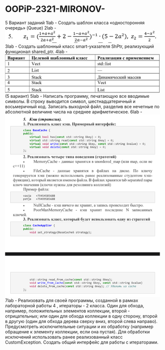 # OOPiP-2321-MIRONOV-
5 Вариант заданий
1lab - Создать шаблон класса «односторонняя очередь» (Queue)
2lab - ![alt text](image.png)
3lab - Создать шаблонный класс smart-указателя ShPtr, реализующий
функционал shared_ptr.
4lab - ![alt text](image-1.png)
(5 вариант)
5lab - Написать программу, печатающую все вводимые символы. В строку
выводится символ, шестнадцатеричный и восьмеричный код.
Записать выходной файл, разделив все нечетные по абсолютной
величине числа на среднее арифметическое.
6lab - ![alt text](image-2.png)
7lab - Реализовать для своей программы, созданной в рамках лабораторной работы 4 , итераторы - 2 класса. Один для обхода, например, положительных элементов коллекции,
второй - отрицательных; или один для обхода коллекции в одну сторону, второй в другую (один для обхода дерева сверху вниз, второй слева направо).
Предусмотреть исключительные ситуации и их обработку (например обращение к элементу коллекции, если она пустая).
Для обработки исключений использовать ранее реализованный класс CustomException. Создать общий интерфейс для работы с итераторами. 